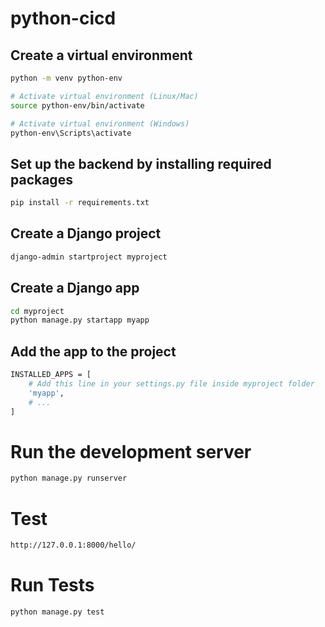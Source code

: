 # python-cicd

## Create a virtual environment
```bash
python -m venv python-env

# Activate virtual environment (Linux/Mac)
source python-env/bin/activate

# Activate virtual environment (Windows)
python-env\Scripts\activate
```

## Set up the backend by installing required packages
```bash
pip install -r requirements.txt
```

##  Create a Django project
```bash
django-admin startproject myproject
```

## Create a Django app
```bash
cd myproject
python manage.py startapp myapp
```

## Add the app to the project
```bash
INSTALLED_APPS = [
    # Add this line in your settings.py file inside myproject folder
    'myapp',
    # ...
]
```

# Run the development server
```bash
python manage.py runserver
```

# Test
```bash
http://127.0.0.1:8000/hello/
```

# Run Tests
```bash
python manage.py test
```